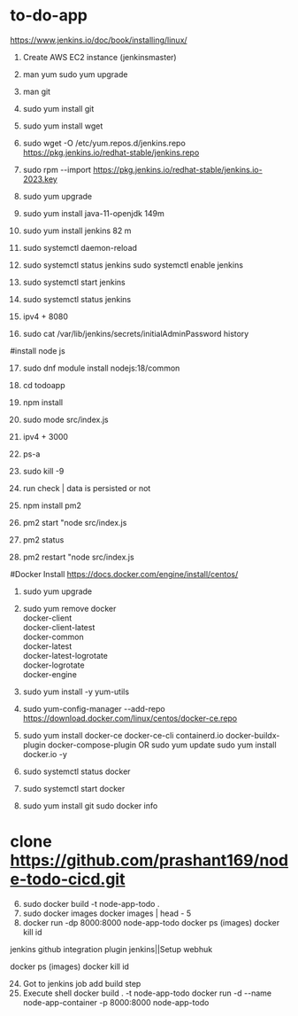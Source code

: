 # to-do-app
  https://www.jenkins.io/doc/book/installing/linux/
  
  1) Create AWS EC2 instance   (jenkinsmaster)
  1)  man yum 
     sudo yum upgrade
  3) man git
  4) sudo yum install git
  5) sudo yum install wget

  6) sudo wget -O /etc/yum.repos.d/jenkins.repo \
    https://pkg.jenkins.io/redhat-stable/jenkins.repo
    
  7) sudo rpm --import https://pkg.jenkins.io/redhat-stable/jenkins.io-2023.key
  8) sudo yum upgrade
  
  9) sudo yum install java-11-openjdk 149m
 10) sudo yum install jenkins    82 m
 11) sudo systemctl daemon-reload

 12) sudo systemctl status jenkins
    sudo systemctl enable jenkins
 13) sudo systemctl start jenkins
 14) sudo systemctl status jenkins

 15) ipv4 + 8080
 16) sudo cat /var/lib/jenkins/secrets/initialAdminPassword
     history

 #install node js 

17) sudo dnf module install nodejs:18/common

18) cd todoapp 

19) npm install	

20) sudo mode src/index.js

21) ipv4 + 3000

22)  ps-a
23)  sudo kill -9

24)  run check | data is persisted or not 

25)  npm install pm2
26)  pm2 start "node src/index.js
27)  pm2 status
 28) pm2 restart "node src/index.js

#Docker Install
https://docs.docker.com/engine/install/centos/
 1) sudo yum upgrade
 2) sudo yum remove docker \
                  docker-client \
                  docker-client-latest \
                  docker-common \
                  docker-latest \
                  docker-latest-logrotate \
                  docker-logrotate \
                  docker-engine
3) sudo yum install -y yum-utils
4) sudo yum-config-manager --add-repo https://download.docker.com/linux/centos/docker-ce.repo     
         
5) sudo yum install docker-ce docker-ce-cli containerd.io docker-buildx-plugin docker-compose-plugin
 OR
   sudo yum update
   sudo yum install docker.io -y
6) sudo systemctl status docker
7) sudo systemctl start docker
8) sudo yum install git
   sudo docker info
#  clone https://github.com/prashant169/node-todo-cicd.git
6) sudo docker build -t node-app-todo .
7) sudo docker images
   docker images | head - 5
8) docker run -dp 8000:8000 node-app-todo
docker ps  (images)
docker kill id

jenkins github integration  plugin jenkins||Setup webhuk

docker ps  (images)
docker kill id

24) Got to jenkins job
   add build step
25) Execute shell
    docker build . -t node-app-todo
    docker run -d --name node-app-container -p 8000:8000 node-app-todo
